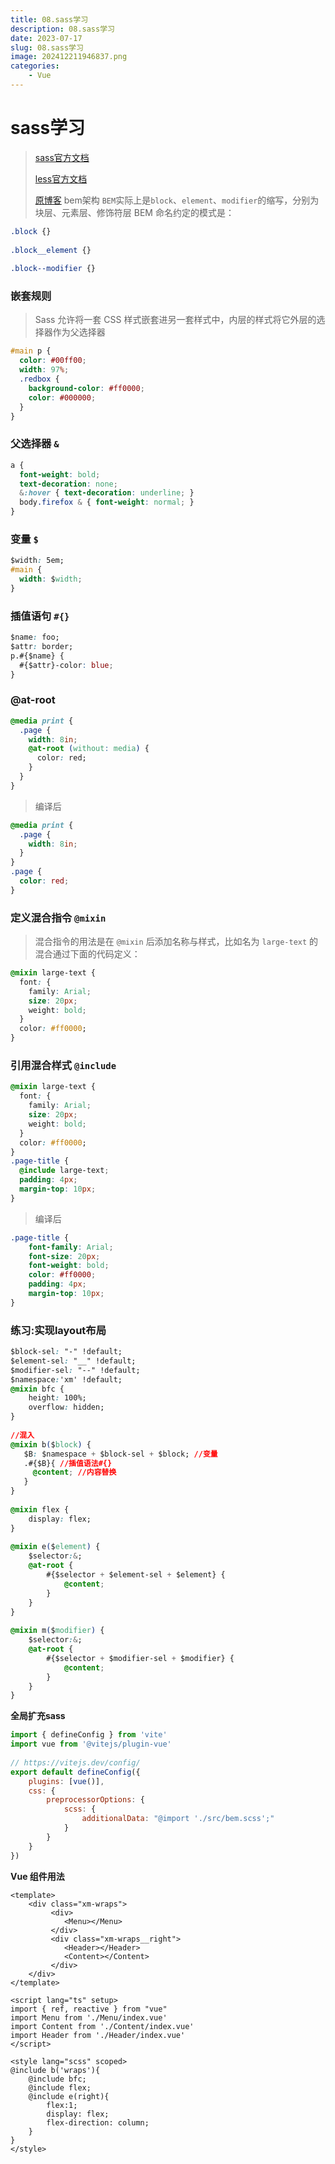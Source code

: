 ```yaml
---
title: 08.sass学习
description: 08.sass学习
date: 2023-07-17
slug: 08.sass学习
image: 202412211946837.png
categories:
    - Vue
---
```


# sass学习
> [sass官方文档](https://www.sass.hk/docs/)
>
> [less官方文档](https://less.bootcss.com/#%E6%A6%82%E8%A7%88)
>
> [原博客](https://xiaoman.blog.csdn.net/article/details/122832888)
bem架构
`BEM`实际上是`block`、`element`、`modifier`的缩写，分别为块层、元素层、修饰符层
BEM 命名约定的模式是：
```css
.block {}
 
.block__element {}
 
.block--modifier {}
```
### 嵌套规则
> Sass 允许将一套 CSS 样式嵌套进另一套样式中，内层的样式将它外层的选择器作为父选择器
```css
#main p {
  color: #00ff00;
  width: 97%;
  .redbox {
    background-color: #ff0000;
    color: #000000;
  }
}
```
### 父选择器 `&` 
```css
a {
  font-weight: bold;
  text-decoration: none;
  &:hover { text-decoration: underline; }
  body.firefox & { font-weight: normal; }
}
```
### 变量 `$`
```css
$width: 5em;
#main {
  width: $width;
}
```
### 插值语句 `#{}`
```css
$name: foo;
$attr: border;
p.#{$name} {
  #{$attr}-color: blue;
}
```
### @at-root
```css
@media print {
  .page {
    width: 8in;
    @at-root (without: media) {
      color: red;
    }
  }
}
```
> 编译后
```css
@media print {
  .page {
    width: 8in;
  }
}
.page {
  color: red;
}
```
### 定义混合指令 `@mixin`
>混合指令的用法是在 `@mixin` 后添加名称与样式，比如名为 `large-text` 的混合通过下面的代码定义：
```css
@mixin large-text {
  font: {
    family: Arial;
    size: 20px;
    weight: bold;
  }
  color: #ff0000;
}
```
### 引用混合样式 `@include`
```css
@mixin large-text {
  font: {
    family: Arial;
    size: 20px;
    weight: bold;
  }
  color: #ff0000;
}
.page-title {
  @include large-text;
  padding: 4px;
  margin-top: 10px;
}
```
> 编译后
```css
.page-title {
    font-family: Arial;
    font-size: 20px;
    font-weight: bold;
    color: #ff0000;
    padding: 4px;
    margin-top: 10px;
}
```
### 练习:实现layout布局
```css
$block-sel: "-" !default;
$element-sel: "__" !default;
$modifier-sel: "--" !default;
$namespace:'xm' !default;
@mixin bfc {
    height: 100%;
    overflow: hidden;
}
 
//混入
@mixin b($block) {
   $B: $namespace + $block-sel + $block; //变量
   .#{$B}{ //插值语法#{}
     @content; //内容替换
   }
}
 
@mixin flex {
    display: flex;
}
 
@mixin e($element) {
    $selector:&;
    @at-root {
        #{$selector + $element-sel + $element} {
            @content;
        }
    }
}
 
@mixin m($modifier) {
    $selector:&;
    @at-root {
        #{$selector + $modifier-sel + $modifier} {
            @content;
        }
    }
}
```
**全局扩充sass**
```javascript
import { defineConfig } from 'vite'
import vue from '@vitejs/plugin-vue'
 
// https://vitejs.dev/config/
export default defineConfig({
    plugins: [vue()],
    css: {
        preprocessorOptions: {
            scss: {
                additionalData: "@import './src/bem.scss';"
            }
        }
    }
})
```
**Vue 组件用法**
```vue
<template>
    <div class="xm-wraps">
         <div>
            <Menu></Menu>
         </div>
         <div class="xm-wraps__right">
            <Header></Header>
            <Content></Content>
         </div>
    </div>
</template>
 
<script lang="ts" setup>
import { ref, reactive } from "vue"
import Menu from './Menu/index.vue'
import Content from './Content/index.vue'
import Header from './Header/index.vue'
</script>
 
<style lang="scss" scoped>
@include b('wraps'){
    @include bfc;
    @include flex;
    @include e(right){
        flex:1;
        display: flex;
        flex-direction: column;
    }
}
</style>
```
